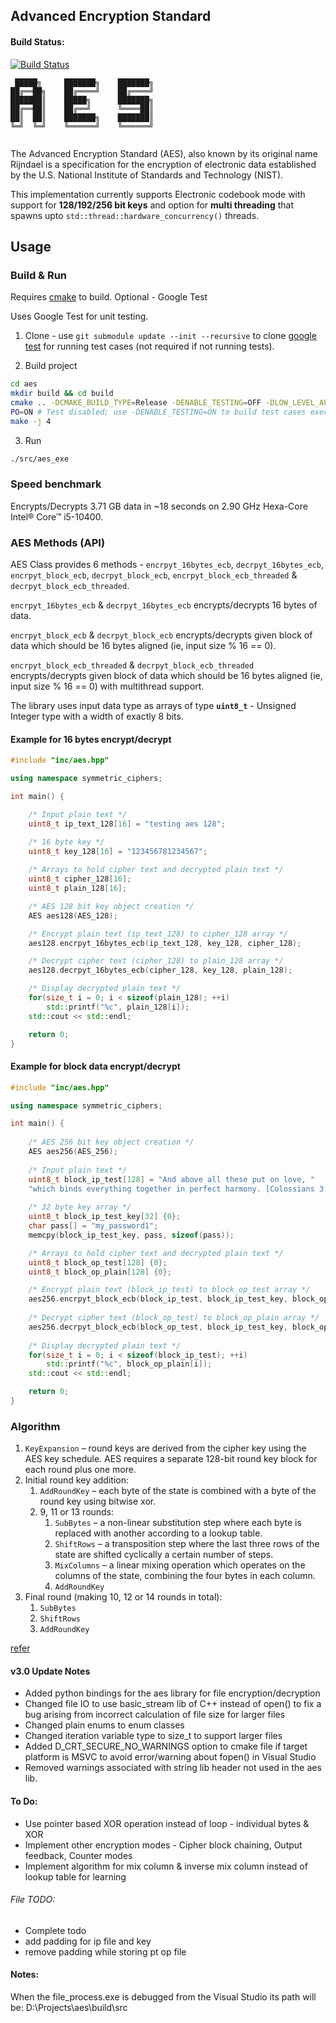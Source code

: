 ## Advanced Encryption Standard 

#### Build Status:

[![Build Status](https://app.travis-ci.com/TonyJosi97/aes.svg?branch=master)](https://app.travis-ci.com/github/TonyJosi97/aes)

``` 
 █████╗     ███████╗    ███████╗
██╔══██╗    ██╔════╝    ██╔════╝
███████║    █████╗      ███████╗
██╔══██║    ██╔══╝      ╚════██║
██║  ██║    ███████╗    ███████║
╚═╝  ╚═╝    ╚══════╝    ╚══════╝
                                                                                          
```

The Advanced Encryption Standard (AES), also known by its original name Rijndael is a specification for the encryption of electronic data established by the U.S. National Institute of Standards and Technology (NIST).

This implementation currently supports Electronic codebook mode with support for **128/192/256 bit keys** and option for **multi threading** that spawns upto `std::thread::hardware_concurrency()` threads.

## Usage

### Build & Run

Requires [cmake](https://cmake.org/) to build. Optional - Google Test

Uses Google Test for unit testing.

1. Clone - use `git submodule update --init --recursive` to clone [google test](https://en.wikipedia.org/wiki/Google_Test) for running test cases (not required if not running tests).

2. Build project

``` sh
cd aes
mkdir build && cd build
cmake .. -DCMAKE_BUILD_TYPE=Release -DENABLE_TESTING=OFF -DLOW_LEVEL_API_SAMPLE=ON -DWARNINGS_AS_ERRORS=ON -DENABLE_I
PO=ON # Test disabled; use -DENABLE_TESTING=ON to build test cases executable.
make -j 4
```

3. Run

``` sh
./src/aes_exe
```

###  Speed benchmark

Encrypts/Decrypts 3.71 GB data in ~18 seconds on 2.90 GHz Hexa-Core Intel® Core™ i5-10400.

### AES Methods (API)

AES Class provides 6 methods - `encrpyt_16bytes_ecb`, `decrpyt_16bytes_ecb`, `encrpyt_block_ecb`, `decrpyt_block_ecb`, `encrpyt_block_ecb_threaded` & `decrpyt_block_ecb_threaded`. 

`encrpyt_16bytes_ecb` & `decrpyt_16bytes_ecb` encrypts/decrypts 16 bytes of data.

`encrpyt_block_ecb` & `decrpyt_block_ecb` encrypts/decrypts given block of data which should be 16 bytes aligned (ie, input size % 16 == 0).

`encrpyt_block_ecb_threaded` & `decrpyt_block_ecb_threaded` encrypts/decrypts given block of data which should be 16 bytes aligned (ie, input size % 16 == 0) with multithread support.

The library uses input data type as arrays of type **`uint8_t`** - Unsigned Integer type with a width of exactly 8 bits.

#### Example for 16 bytes encrypt/decrypt

``` C++
#include "inc/aes.hpp"

using namespace symmetric_ciphers;

int main() {

    /* Input plain text */
    uint8_t ip_text_128[16] = "testing aes 128";

    /* 16 byte key */
    uint8_t key_128[16] = "123456781234567";
    
    /* Arrays to hold cipher text and decrypted plain text */
    uint8_t cipher_128[16];
    uint8_t plain_128[16];

    /* AES 128 bit key object creation */
    AES aes128(AES_128);

    /* Encrypt plain text (ip_text_128) to cipher_128 array */
    aes128.encrpyt_16bytes_ecb(ip_text_128, key_128, cipher_128);

    /* Decrypt cipher text (cipher_128) to plain_128 array */
    aes128.decrpyt_16bytes_ecb(cipher_128, key_128, plain_128);

    /* Display decrypted plain text */
    for(size_t i = 0; i < sizeof(plain_128); ++i)
        std::printf("%c", plain_128[i]);
    std::cout << std::endl;

    return 0;
}
``` 

#### Example for block data encrypt/decrypt

``` C++
#include "inc/aes.hpp"

using namespace symmetric_ciphers;

int main() {
    
    /* AES 256 bit key object creation */
    AES aes256(AES_256);
    
    /* Input plain text */
    uint8_t block_ip_test[128] = "And above all these put on love, "
    "which binds everything together in perfect harmony. [Colossians 3:14]"; 
    
    /* 32 byte key array */
    uint8_t block_ip_test_key[32] {0};
    char pass[] = "my_password1";
    memcpy(block_ip_test_key, pass, sizeof(pass));

    /* Arrays to hold cipher text and decrypted plain text */
    uint8_t block_op_test[128] {0};
    uint8_t block_op_plain[128] {0};

    /* Encrypt plain text (block_ip_test) to block_op_test array */
    aes256.encrpyt_block_ecb(block_ip_test, block_ip_test_key, block_op_test, sizeof(block_ip_test), sizeof(block_ip_test_key));
    
    /* Decrypt cipher text (block_op_test) to block_op_plain array */
    aes256.decrpyt_block_ecb(block_op_test, block_ip_test_key, block_op_plain, sizeof(block_op_test), sizeof(block_ip_test_key));
    
    /* Display decrypted plain text */
    for(size_t i = 0; i < sizeof(block_ip_test); ++i)
        std::printf("%c", block_op_plain[i]);
    std::cout << std::endl;

    return 0;
}
```

### Algorithm
1. `KeyExpansion` – round keys are derived from the cipher key using the AES key schedule. AES requires a separate 128-bit round key block for each round plus one more.
2. Initial round key addition:
    1. `AddRoundKey` – each byte of the state is combined with a byte of the round key using bitwise xor.
    2. 9, 11 or 13 rounds:
        1. `SubBytes` – a non-linear substitution step where each byte is replaced with another according to a lookup table.
        2. `ShiftRows` – a transposition step where the last three rows of the state are shifted cyclically a certain number of steps.
        3. `MixColumns` – a linear mixing operation which operates on the columns of the state, combining the four bytes in each column.
        4. `AddRoundKey`
3. Final round (making 10, 12 or 14 rounds in total):
    1. `SubBytes`
    2. `ShiftRows`
    3. `AddRoundKey`

[refer](https://en.wikipedia.org/wiki/Advanced_Encryption_Standard)

#### v3.0 Update Notes

* Added python bindings for the aes library for file encryption/decryption
* Changed file IO to use basic_stream lib of C++ instead of open() to fix a bug arising from incorrect calculation of file size for larger files
* Changed plain enums to enum classes
* Changed iteration variable type to size_t to support larger files
* Added D_CRT_SECURE_NO_WARNINGS option to cmake file if target platform is MSVC to avoid error/warning about fopen() in Visual Studio
* Removed warnings associated with string lib header not used in the aes lib.

#### To Do:
* Use pointer based XOR operation instead of loop - individual bytes & XOR
* Implement other encryption modes - Cipher block chaining, Output feedback, Counter modes
* Implement algorithm for mix column & inverse mix column instead of lookup table for learning

###### File TODO:
* Complete todo
* add padding for ip file and key
* remove padding while storing pt op file

#### Notes:

When the file_process.exe is debugged from the Visual Studio its path will be: D:\Projects\aes\build\src
